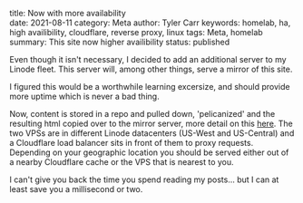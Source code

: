 title: Now with more availability  
date: 2021-08-11
category: Meta
author: Tyler Carr
keywords: homelab, ha, high availibility, cloudflare, reverse proxy, linux
tags: Meta, homelab
summary: This site now higher availibility
status: published

Even though it isn't necessary, I decided to add an additional server to my Linode fleet. This server will, among other things, serve a mirror of this site. 

I figured this would be a worthwhile learning excersize, and should provide more uptime which is never a bad thing. 

Now, content is stored in a repo and pulled down, 'pelicanized' and the resulting html copied over to the mirror server, more detail on this [here](https://tyler-carr.com/this-site-continuous-delivery.html). The two VPSs are in different Linode datacenters (US-West and US-Central) and a Cloudflare load balancer sits in front of them to proxy requests. Depending on your geographic location you should be served either out of a nearby Cloudflare cache or the VPS that is nearest to you. 

I can't give you back the time you spend reading my posts... but I can at least save you a millisecond or two. 
